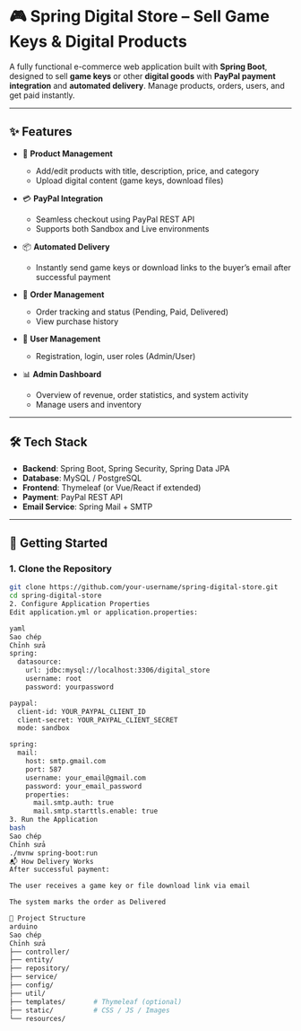 # 🎮 Spring Digital Store – Sell Game Keys & Digital Products

A fully functional e-commerce web application built with **Spring Boot**, designed to sell **game keys** or other **digital goods** with **PayPal payment integration** and **automated delivery**. Manage products, orders, users, and get paid instantly.

---

## ✨ Features

- 🛒 **Product Management**
  - Add/edit products with title, description, price, and category
  - Upload digital content (game keys, download files)
  
- 💳 **PayPal Integration**
  - Seamless checkout using PayPal REST API
  - Supports both Sandbox and Live environments

- 📦 **Automated Delivery**
  - Instantly send game keys or download links to the buyer’s email after successful payment

- 📑 **Order Management**
  - Order tracking and status (Pending, Paid, Delivered)
  - View purchase history

- 👤 **User Management**
  - Registration, login, user roles (Admin/User)

- 📊 **Admin Dashboard**
  - Overview of revenue, order statistics, and system activity
  - Manage users and inventory

---

## 🛠️ Tech Stack

- **Backend**: Spring Boot, Spring Security, Spring Data JPA
- **Database**: MySQL / PostgreSQL
- **Frontend**: Thymeleaf (or Vue/React if extended)
- **Payment**: PayPal REST API
- **Email Service**: Spring Mail + SMTP

---

## 🚀 Getting Started

### 1. Clone the Repository

```bash
git clone https://github.com/your-username/spring-digital-store.git
cd spring-digital-store
2. Configure Application Properties
Edit application.yml or application.properties:

yaml
Sao chép
Chỉnh sửa
spring:
  datasource:
    url: jdbc:mysql://localhost:3306/digital_store
    username: root
    password: yourpassword

paypal:
  client-id: YOUR_PAYPAL_CLIENT_ID
  client-secret: YOUR_PAYPAL_CLIENT_SECRET
  mode: sandbox

spring:
  mail:
    host: smtp.gmail.com
    port: 587
    username: your_email@gmail.com
    password: your_email_password
    properties:
      mail.smtp.auth: true
      mail.smtp.starttls.enable: true
3. Run the Application
bash
Sao chép
Chỉnh sửa
./mvnw spring-boot:run
📬 How Delivery Works
After successful payment:

The user receives a game key or file download link via email

The system marks the order as Delivered

📁 Project Structure
arduino
Sao chép
Chỉnh sửa
├── controller/
├── entity/
├── repository/
├── service/
├── config/
├── util/
├── templates/       # Thymeleaf (optional)
├── static/          # CSS / JS / Images
└── resources/

